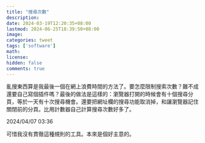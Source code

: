 ```yaml
---
title: "搜尋次數"
description: 
date: 2024-03-19T12:20:35+08:00
lastmod: 2024-06-25T18:39:50+08:00
image: 
categories: tweet
tags: ['software']
math: 
license: 
hidden: false
comments: true
---
```


亂搜東西算是我最後一個在網上浪費時間的方法了。要怎麼限制搜索次數？難不成還要自己寫個插件嗎？最後的做法是這樣的：瀏覽器打開的時候會有十個搜尋分頁，等於一天有十次搜尋機會。還要把網址欄的搜尋功能取消掉，和讓瀏覽器記住關閉前的分頁。比用計數器自己計算搜尋次數好多了。

2024/04/07 03:36

可惜我沒有貫徹這種規則的工具。本來是個好主意的。


